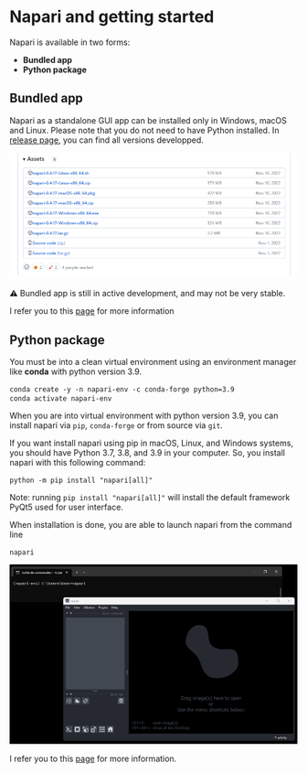 # Napari and getting started

Napari is available in two forms:
- **Bundled app**
- **Python package**

## Bundled app

Napari as a standalone GUI app can be installed only in Windows, macOS and Linux.
Please note that you do not need to have Python installed.
In [release page](https://github.com/napari/napari/releases), you can find all versions developped.

![dfdsf](release_page.png)

⚠️ Bundled app is still in active development, and may not be very stable.

I refer you to this [page](https://napari.org/stable/tutorials/fundamentals/installation.html#install-as-a-bundled-app) for more information

## Python package

You must be into a clean virtual environment using an environment manager like **conda** with python version 3.9.

```
conda create -y -n napari-env -c conda-forge python=3.9
conda activate napari-env
```

When you are into virtual environment with python version 3.9, you can install napari via `pip`, `conda-forge` or from source via `git`.

If you want install napari using pip in macOS, Linux, and Windows systems, you should have Python 3.7, 3.8, and 3.9 in your computer. So, you install napari with this following command:

```
python -m pip install "napari[all]"
```

Note: running `pip install "napari[all]"` will install the default framework PyQt5 used for user interface.

When installation is done, you are able to launch napari from the command line

```
napari
```

![Alt text](napari_launched.png)

I refer you to this [page](https://napari.org/stable/tutorials/fundamentals/installation.html#install-as-python-package-recommended) for more information.